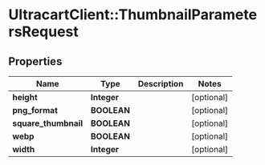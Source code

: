 # UltracartClient::ThumbnailParametersRequest

## Properties
Name | Type | Description | Notes
------------ | ------------- | ------------- | -------------
**height** | **Integer** |  | [optional] 
**png_format** | **BOOLEAN** |  | [optional] 
**square_thumbnail** | **BOOLEAN** |  | [optional] 
**webp** | **BOOLEAN** |  | [optional] 
**width** | **Integer** |  | [optional] 


